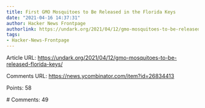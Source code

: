 ```yaml
---
title: First GMO Mosquitoes to Be Released in the Florida Keys
date: "2021-04-16 14:37:31"
author: Hacker News Frontpage
authorlink: https://undark.org/2021/04/12/gmo-mosquitoes-to-be-released-florida-keys/
tags:
- Hacker-News-Frontpage
---
```


<p>Article URL: <a href="https://undark.org/2021/04/12/gmo-mosquitoes-to-be-released-florida-keys/">https://undark.org/2021/04/12/gmo-mosquitoes-to-be-released-florida-keys/</a></p>
<p>Comments URL: <a href="https://news.ycombinator.com/item?id=26834413">https://news.ycombinator.com/item?id=26834413</a></p>
<p>Points: 58</p>
<p># Comments: 49</p>

